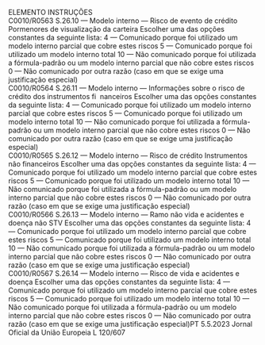  
ELEMENTO  INSTRUÇÕES  
C0010/R0563  S.26.10 — Modelo interno — 
Risco de evento de crédito 
Pormenores de visualização da 
carteira  Escolher uma das opções constantes da seguinte lista: 
4 — Comunicado porque foi utilizado um modelo interno parcial que cobre estes 
riscos 
5 — Comunicado porque foi utilizado um modelo interno total 
10 — Não comunicado porque foi utilizada a fórmula-padrão ou um modelo 
interno parcial que não cobre estes riscos 
0 — Não comunicado por outra razão (caso em que se exige uma justificação 
especial)  
C0010/R0564  S.26.11 — Modelo interno — 
Informações sobre o risco de 
crédito dos instrumentos fi ­
nanceiros  Escolher uma das opções constantes da seguinte lista: 
4 — Comunicado porque foi utilizado um modelo interno parcial que cobre estes 
riscos 
5 — Comunicado porque foi utilizado um modelo interno total 
10 — Não comunicado porque foi utilizada a fórmula-padrão ou um modelo 
interno parcial que não cobre estes riscos 
0 — Não comunicado por outra razão (caso em que se exige uma justificação 
especial)  
C0010/R0565  S.26.12 — Modelo interno — 
Risco de crédito Instrumentos 
não financeiros  Escolher uma das opções constantes da seguinte lista: 
4 — Comunicado porque foi utilizado um modelo interno parcial que cobre estes 
riscos 
5 — Comunicado porque foi utilizado um modelo interno total 
10 — Não comunicado porque foi utilizada a fórmula-padrão ou um modelo 
interno parcial que não cobre estes riscos 
0 — Não comunicado por outra razão (caso em que se exige uma justificação 
especial)  
C0010/R0566  S.26.13 — Modelo interno — 
Ramo não vida e acidentes e 
doença não STV  Escolher uma das opções constantes da seguinte lista: 
4 — Comunicado porque foi utilizado um modelo interno parcial que cobre estes 
riscos 
5 — Comunicado porque foi utilizado um modelo interno total 
10 — Não comunicado porque foi utilizada a fórmula-padrão ou um modelo 
interno parcial que não cobre estes riscos 
0 — Não comunicado por outra razão (caso em que se exige uma justificação 
especial)  
C0010/R0567  S.26.14 — Modelo interno — 
Risco de vida e acidentes e 
doença  Escolher uma das opções constantes da seguinte lista: 
4 — Comunicado porque foi utilizado um modelo interno parcial que cobre estes 
riscos 
5 — Comunicado porque foi utilizado um modelo interno total 
10 — Não comunicado porque foi utilizada a fórmula-padrão ou um modelo 
interno parcial que não cobre estes riscos 
0 — Não comunicado por outra razão (caso em que se exige uma justificação 
especial)PT  5.5.2023 Jornal Oficial da União Europeia L 120/607